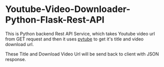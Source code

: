 # Youtube-Video-Downloader-Python-Flask-Rest-API

This is Python backend Rest API Service, which takes Youtube video url from GET request and then it uses [pytube](https://github.com/pytube/pytube) to get it's title and video download url.

These Title and Download Video Url will be send back to client with JSON response.
